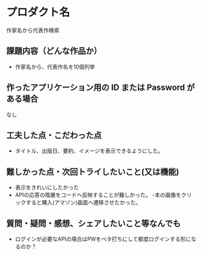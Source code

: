 # プロダクト名

作家名から代表作検索

## 課題内容（どんな作品か）

- 作家名から、代表作名を10個列挙

## 作ったアプリケーション用の ID または Password がある場合

なし

## 工夫した点・こだわった点

- タイトル、出版日、要約、イメージを表示できるようにした。


## 難しかった点・次回トライしたいこと(又は機能)

- 表示をきれいにしたかった
- APIの応答の階層をコードへ反映することが難しかった。
-本の画像をクリックすると購入(アマゾン)画面へ遷移させたかった。

## 質問・疑問・感想、シェアしたいこと等なんでも

- ログインが必要なAPIの場合はPWをベタ打ちにして都度ログインする形になるのか？